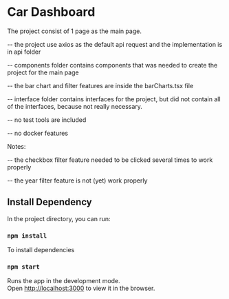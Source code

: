 # Car Dashboard

The project consist of 1 page as the main page.

-- the project use axios as the default api request and the implementation is in api folder

-- components folder contains components that was needed to create the project for the main page

-- the bar chart and filter features are inside the barCharts.tsx file

-- interface folder contains interfaces for the project, but did not contain all of the interfaces, because not really necessary.

-- no test tools are included

-- no docker features

Notes: 

-- the checkbox filter feature needed to be clicked several times to work properly

-- the year filter feature is not (yet) work properly

## Install Dependency

In the project directory, you can run:

### `npm install`

To install dependencies

### `npm start`

Runs the app in the development mode.\
Open [http://localhost:3000](http://localhost:3000) to view it in the browser.
